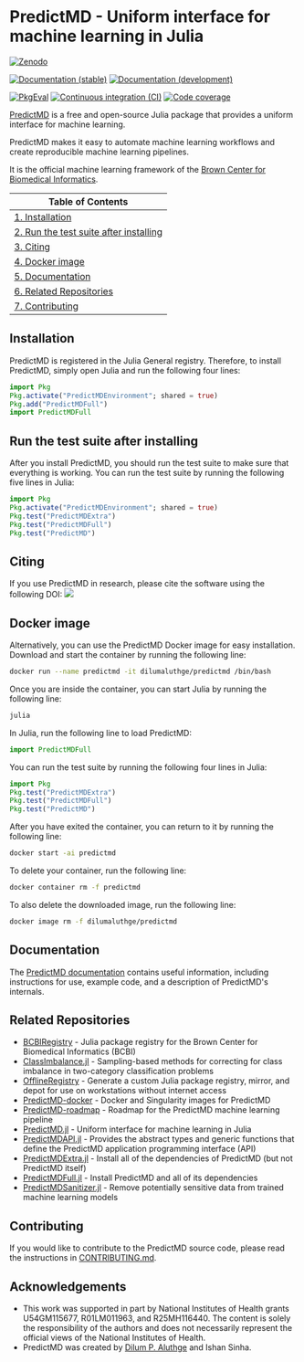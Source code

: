 # PredictMD - Uniform interface for machine learning in Julia

[![Zenodo][zenodo-img]][zenodo-url]

[![Documentation (stable)][docs-stable-img]][docs-stable-url]
[![Documentation (development)][docs-development-img]][docs-development-url]

[![PkgEval][pkgeval-img]][pkgeval-url]
[![Continuous integration (CI)][ghactions-ci-img]][ghactions-ci-url]
[![Code coverage][codecov-img]][codecov-url]

[zenodo-img]: https://zenodo.org/badge/109460252.svg
[zenodo-url]: https://doi.org/10.5281/zenodo.1291209
[docs-stable-img]: https://img.shields.io/badge/docs-stable-blue.svg
[docs-stable-url]: https://predictmd.net/stable
[docs-development-img]: https://img.shields.io/badge/docs-development-blue.svg
[docs-development-url]: https://predictmd.net/development

[pkgeval-img]: https://juliaci.github.io/NanosoldierReports/pkgeval_badges/P/PredictMD.svg
[pkgeval-url]: https://juliaci.github.io/NanosoldierReports/pkgeval_badges/P/PredictMD.html
[ghactions-ci-img]: https://github.com/bcbi/PredictMD.jl/workflows/CI/badge.svg?branch=master
[ghactions-ci-url]: https://github.com/bcbi/PredictMD.jl/actions?query=workflow%3ACI+branch%3Amaster
[codecov-img]: https://codecov.io/gh/bcbi/PredictMD.jl/branch/master/graph/badge.svg
[codecov-url]: https://codecov.io/gh/bcbi/PredictMD.jl/branch/master

[PredictMD](https://predictmd.net) is a free and open-source Julia package that provides a uniform interface for machine learning.

PredictMD makes it easy to automate machine learning workflows and create reproducible machine learning pipelines.

It is the official machine learning framework of the [Brown Center for Biomedical Informatics](https://github.com/bcbi).

| Table of Contents |
| ----------------- |
| [1. Installation](#installation) |
| [2. Run the test suite after installing](#run-the-test-suite-after-installing) |
| [3. Citing](#citing) |
| [4. Docker image](#docker-image) |
| [5. Documentation](#documentation) |
| [6. Related Repositories](#related-repositories) |
| [7. Contributing](#contributing) |

## Installation

PredictMD is registered in the Julia General registry. Therefore, to install PredictMD, simply open Julia and run the following four lines:
```julia
import Pkg
Pkg.activate("PredictMDEnvironment"; shared = true)
Pkg.add("PredictMDFull")
import PredictMDFull
```

## Run the test suite after installing

After you install PredictMD, you should run the test suite to make sure that
everything is working. You can run the test suite by running the following five lines in Julia:
```julia
import Pkg
Pkg.activate("PredictMDEnvironment"; shared = true)
Pkg.test("PredictMDExtra")
Pkg.test("PredictMDFull")
Pkg.test("PredictMD")
```

## Citing

If you use PredictMD in research, please
cite the software using the following DOI:
<a href="https://doi.org/10.5281/zenodo.1291209">
<img
src="https://zenodo.org/badge/109460252.svg"/>
</a>


## Docker image
Alternatively, you can use the PredictMD Docker image for easy installation. Download and start the container by running the following line:
```bash
docker run --name predictmd -it dilumaluthge/predictmd /bin/bash
```

Once you are inside the container, you can start Julia by running the following line:
```bash
julia
```

In Julia, run the following line to load PredictMD:
```julia
import PredictMDFull
```

You can run the test suite by running the following four lines in Julia:
```julia
import Pkg
Pkg.test("PredictMDExtra")
Pkg.test("PredictMDFull")
Pkg.test("PredictMD")
```

After you have exited the container, you can return to it by running the following line:
```bash
docker start -ai predictmd
```

To delete your container, run the following line:
```bash
docker container rm -f predictmd
```

To also delete the downloaded image, run the following line:
```bash
docker image rm -f dilumaluthge/predictmd
```

## Documentation

The [PredictMD documentation](https://predictmd.net/stable) contains
useful information, including instructions for use, example code, and a
description of
PredictMD's internals.

## Related Repositories

- [BCBIRegistry](https://github.com/bcbi/BCBIRegistry) - Julia package registry for the Brown Center for Biomedical Informatics (BCBI)
- [ClassImbalance.jl](https://github.com/bcbi/ClassImbalance.jl) - Sampling-based methods for correcting for class imbalance in two-category classification problems
- [OfflineRegistry](https://github.com/DilumAluthge/OfflineRegistry) - Generate a custom Julia package registry, mirror, and depot for use on workstations without internet access
- [PredictMD-docker](https://github.com/DilumAluthge/PredictMD-docker) - Docker and Singularity images for PredictMD
- [PredictMD-roadmap](https://github.com/bcbi/PredictMD-roadmap) - Roadmap for the PredictMD machine learning pipeline
- [PredictMD.jl](https://github.com/bcbi/PredictMD.jl) - Uniform interface for machine learning in Julia
- [PredictMDAPI.jl](https://github.com/bcbi/PredictMDAPI.jl) - Provides the abstract types and generic functions that define the PredictMD application programming interface (API)
- [PredictMDExtra.jl](https://github.com/bcbi/PredictMDExtra.jl) - Install all of the dependencies of PredictMD (but not PredictMD itself)
- [PredictMDFull.jl](https://github.com/bcbi/PredictMDFull.jl) - Install PredictMD and all of its dependencies
- [PredictMDSanitizer.jl](https://github.com/bcbi/PredictMDSanitizer.jl) - Remove potentially sensitive data from trained machine learning models

## Contributing

If you would like to contribute to the PredictMD source code, please read the instructions in [CONTRIBUTING.md](CONTRIBUTING.md).

## Acknowledgements

- This work was supported in part by National Institutes of Health grants U54GM115677, R01LM011963, and R25MH116440. The content is solely the responsibility of the authors and does not necessarily represent the official views of the National Institutes of Health.
- PredictMD was created by [Dilum P. Aluthge](https://aluthge.com) and Ishan Sinha.
